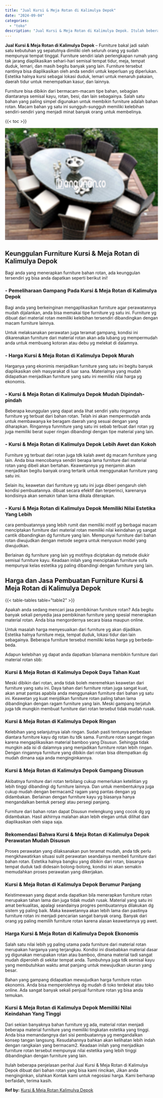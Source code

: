 ```yaml
---
title: "Jual Kursi & Meja Rotan di Kalimulya Depok"
date: "2024-09-04"
categories: 
  - "toko"
description: "Jual Kursi & Meja Rotan di Kalimulya Depok. Itulah beberapa penjelasan perihal Jual Kursi & Meja Rotan di Kalimulya Depok dibuat dari bahan rotan yang bisa k..."
---
```


**Jual Kursi & Meja Rotan di Kalimulya Depok** – Furniture bakal jadi salah satu kebutuhan yg sepatutnya dimiliki oleh seluruh orang yg sudah mempunyai tempat tinggal. Furniture sendiri ialah perlengkapan rumah yang tak jarang diaplikasikan sehari-hari semisal tempat tidur, meja, tempat duduk, lemari, dan masih begitu banyak yang lain. Furniture tersebut nantinya bisa diaplikasikan oleh anda sendiri untuk keperluan yg diperlukan. Estetika halnya kursi sebagai lokasi duduk, lemari untuk menaruh pakaian, daerah tidur untuk menempatkan kasur, dan lainnya.

Furniture bisa dibikin dari bermacam-macam tipe bahan, sebagian diantaranya semisal kayu, rotan, besi, dan lain sebagainya. Salah satu bahan yang paling simpel digunakan untuk membikin furniture adalah bahan rotan. Macam bahan yg satu ini sungguh-sungguh memiliki kelebihan sendiri-sendiri yang menjadi minat banyak orang untuk membelinya.

{{< toc >}}

![Jual Kursi & Meja Rotan di Kalimulya Depok](/images/kursi-meja-rotan-murah10.png)

## Keunggulan Furniture Kursi & Meja Rotan di Kalimulya Depok

Bagi anda yang menerapkan furniture bahan rotan, ada keunggulan tersendiri yg bisa anda dapatkan seperti berikut ini!

### \- Pemeliharaan Gampang Pada Kursi & Meja Rotan di Kalimulya Depok

Bagi anda yang berkeinginan mengaplikasikan furniture agar perawatannya mudah dijalankan, anda bisa memakai tipe furniture yg satu ini. Furniture yg dibuat dari material rotan memiliki kelebihan tersendiri dibandingkan dengan macam furniture lainnya.

Untuk melaksanakan perawatan juga teramat gampang, kondisi ini dikarenakan furniture dari material rotan akan ada lubang yg mempermudah anda untuk membuang kotoran atau debu yg melekat di dalamnya.

### \- Harga Kursi & Meja Rotan di Kalimulya Depok Murah

Harganya yang ekonimis menjadikan furniture yang satu ini begitu banyak diaplikasikan oleh masyarakat di luar sana. Materialnya yang mudah didapatkan menjadikan furniture yang satu ini memiliki nilai harga yg ekonomis.

### \- Kursi & Meja Rotan di Kalimulya Depok Mudah Dipindah-pindah

Beberapa keunggulan yang dapat anda lihat sendiri yaitu ringannya furniture yg terbuat dari bahan rotan. Telah ini akan mempermudah anda untuk membawanya ke beragam daerah yang sesuai dengan yang diharapkan. Ringannya funrniture yang satu ini sebab terbuat dari rotan yg juga memiliki berat super ringan dibandingi dengan tipe material yang lain.

### \- Kursi & Meja Rotan di Kalimulya Depok Lebih Awet dan Kokoh

Furniture yg terbuat dari rotan juga tdk kalah awet dg macam furniture yang lain. Anda bisa mencobanya sendiri berapa lama furniture dari material rotan yang dibeli akan bertahan. Keawetannya yg menjamin akan menjadikan begitu banyak orang tertarik untuk menggunakan furniture yang satu ini.

Selain itu, keawetan dari furniture yg satu ini juga diberi pengaruh oleh kondisi pembuatannya. dibuat secara efektif dan terperinci, karenanya kondisinya akan semakin tahan lama dikala diterapkan.

### \- Kursi & Meja Rotan di Kalimulya Depok Memiliki Nilai Estetika Yang Lebih

cara pembuatannya yang lebih rumit dan memiliki motif yg berbagai macam menciptakan furniture dari material rotan memiliki nilai keindahan yg sangat cantik dibandingkan dg furniture yang lain. Mempunyai furniture dari bahan rotan diwujudkan dengan metode segera untuk menyusun model yang diwujudkan.

Berlainan dg furniture yang lain yg motifnya diciptakan dg metode diukir semisal furniture kayu. Keadaan inilah yang menciptakan furniture sofa mempunyai kelas estetika yg paling dibandingi dengan furniture yang lain.

## Harga dan Jasa Pembuatan Furniture Kursi & Meja Rotan di Kalimulya Depok

{{< table-tables table="table2" >}}

Apakah anda sedang mencari jasa pembikinan furniture rotan? Ada begitu banyak sekali penyedia jasa pembikinan furniture yang spesial menerapkan material rotan. Anda bisa mengordernya secara biasa maupun online.

Untuk masalah harga menyesuaikan dari furniture yg akan dijadikan. Estetika halnya furniture meja, tempat duduk, lokasi tidur dan lain sebagainya. Beberapa furniture tersebut memiliki kelas harga yg berbeda-beda.

Adapun kelebihan yg dapat anda dapatkan bilamana membikin furniture dari material rotan sbb:

### Kursi & Meja Rotan di Kalimulya Depok Daya Tahan Kuat

Meski dibikin dari rotan, anda tidak boleh meremehkan keawetan dari furniture yang satu ini. Daya tahan dari furniture rotan juga sangat kuat, akan amat pantas apabila anda menggunakan furniture dari bahan yg satu ini. Keawetan yg kuat menjdikan furniture rotan paling tahan lama dibandingkan dengan ragam furniture yang lain. Meski gampang terjatuh juga tdk mungkin membuat furniture dari rotan tersebut tidak mudah rusak.

### Kursi & Meja Rotan di Kalimulya Depok Ringan

Kelebihan yang selanjutnya ialah ringan. Sudah pasti tentunya perbedaan diantara furniture kayu dg rotan itu tdk sama. Furniture rotan sangat ringan karena mengaplikasikan material bamboo yang Disusun. Sehingga tidak mungkin ada isi di dalamnya yang menjadikan furniture rotan lebih ringan. Dengan ringannya furniture yang dibikin dari rotan bisa ditempatkan dg mudah dimana saja anda menginginkannya.

### Kursi & Meja Rotan di Kalimulya Depok Gampang Disusun

Akibatnya furniture dari rotan terbilang cukup memerlukan ketelitian yg lebih tinggi dibandingi dg furniture lainnya. Dan untuk membentuknya juga cukup mudah dengan bermacam2 ragam yang pantas dengan yg didambakan. Berlainan dengan furniture kayu yg biasanya hanya mengandalkan bentuk persegi atau persegi panjang.

Furniture dari bahan rotan dapat Disusun melengkung yang cocok dg yg didambakan. Hasil akhirnya malahan akan lebih elegan untuk dilihat dan diaplikasikan oleh siapa saja.

### Rekomendasi Bahwa Kursi & Meja Rotan di Kalimulya Depok Perawatan Mudah Disusun

Proses perawatan yang dilaksanakan pun teramat mudah, anda tdk perlu mengkhawatirkan situasi sulit perawatan seandainya membeli furniture dari bahan rotan. Estetika halnya bangku yang dibikin dari rotan, biasanya tempat duduk tadi didesain bolong-bolong, kondisi ini akan semakin memudahkan proses perawatan yang dikerjakan.

### Kursi & Meja Rotan di Kalimulya Depok Berumur Panjang

Keistimewaan yang dapat anda dapatkan bila menerapkan furniture rotan merupakan tahan lama dan juga tidak mudah rusak. Material yang satu ini amat berkualitas, apalagi seandainya progres pembuatannya dilakukan dg sistem yg paling baik. Maka keawetannya akan lebih lama dan pastinya furniture rotan ini menjadi pencarian sangat banyak orang. Banyak dari orang yg paling memilih furniture rotan karena alasan keawetannya yg awet.

### Harga Kursi & Meja Rotan di Kalimulya Depok Ekonomis

Salah satu nilai lebih yg paling utama pada furniture dari material rotan merupakan harganya yang terjangkau. Kondisi ini disebabkan material dasar yg digunakan merupakan rotan atau bamboo, dimana material tadi sangat mudah diperoleh di sekitar tempat anda. Tumbuhnya juga tdk semisal kayu yang membutuhkan waktu amat panjang untuk mewujudkan ukuran yang besar.

Bahan yang gampang didapatkan mewujudkan harga furniture rotan ekonomis. Anda bisa memperolehnya dg mudah di toko terdekat atau toko online. Ada sangat banyak sekali penjual furniture rotan yg bisa anda temukan.

### Kursi & Meja Rotan di Kalimulya Depok Memiliki Nilai Keindahan Yang Tinggi

Dari sekian banyaknya bahan furniture yg ada, material rotan menjadi beberapa material furniture yang memiliki tingkatan estetika yang tinggi. Anda bisa memandangnya dari sisi pembuatannya yg mengandalkan konsep tangan langsung. Kesudahannya bahkan akan kelihatan lebih indah dengan rangkaian yang bermacam2. Keadaan inilah yang menjadikan furniture rotan tersebut mempunyai nilai estetika yang lebih tinggi dibandingkan dengan furniture yang lain.

Itulah beberapa penjelasan perihal Jual Kursi & Meja Rotan di Kalimulya Depok dibuat dari bahan rotan yang bisa kami rincikan, Jikan anda menginginkan, silahkan Kontak kami untuk negosiasi harga. Kami berharap berfaidah, terima kasih.

**Ref by:** [Kursi & Meja Rotan Kalimulya Depok](https://id.wikipedia.org/wiki/Kursi)
